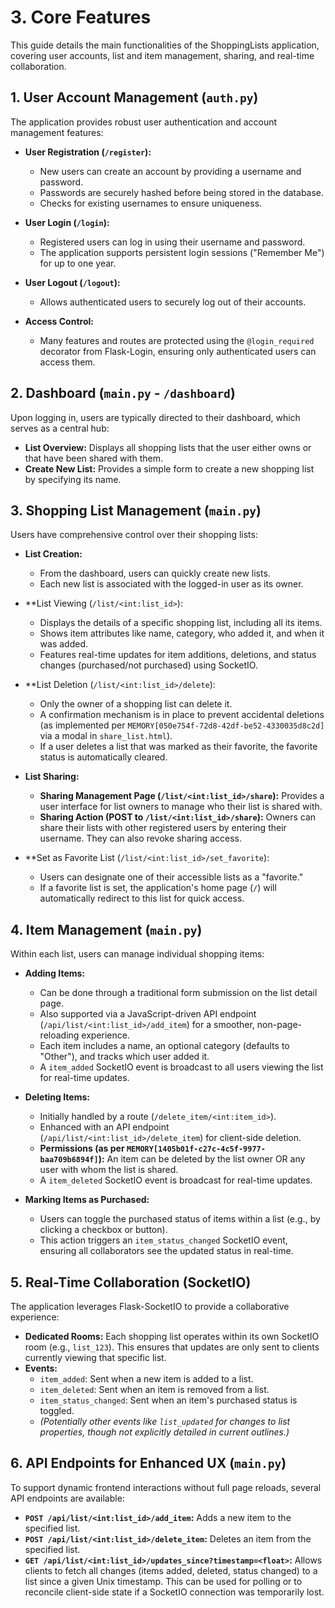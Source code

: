 # 3. Core Features

This guide details the main functionalities of the ShoppingLists application, covering user accounts, list and item management, sharing, and real-time collaboration.

## 1. User Account Management (`auth.py`)

The application provides robust user authentication and account management features:

*   **User Registration (`/register`):**
    *   New users can create an account by providing a username and password.
    *   Passwords are securely hashed before being stored in the database.
    *   Checks for existing usernames to ensure uniqueness.

*   **User Login (`/login`):**
    *   Registered users can log in using their username and password.
    *   The application supports persistent login sessions ("Remember Me") for up to one year.

*   **User Logout (`/logout`):**
    *   Allows authenticated users to securely log out of their accounts.

*   **Access Control:**
    *   Many features and routes are protected using the `@login_required` decorator from Flask-Login, ensuring only authenticated users can access them.

## 2. Dashboard (`main.py` - `/dashboard`)

Upon logging in, users are typically directed to their dashboard, which serves as a central hub:

*   **List Overview:** Displays all shopping lists that the user either owns or that have been shared with them.
*   **Create New List:** Provides a simple form to create a new shopping list by specifying its name.

## 3. Shopping List Management (`main.py`)

Users have comprehensive control over their shopping lists:

*   **List Creation:**
    *   From the dashboard, users can quickly create new lists.
    *   Each new list is associated with the logged-in user as its owner.

*   **List Viewing (`/list/<int:list_id>`):
    *   Displays the details of a specific shopping list, including all its items.
    *   Shows item attributes like name, category, who added it, and when it was added.
    *   Features real-time updates for item additions, deletions, and status changes (purchased/not purchased) using SocketIO.

*   **List Deletion (`/list/<int:list_id>/delete`):
    *   Only the owner of a shopping list can delete it.
    *   A confirmation mechanism is in place to prevent accidental deletions (as implemented per `MEMORY[050e754f-72d8-42df-be52-4330035d8c2d]` via a modal in `share_list.html`).
    *   If a user deletes a list that was marked as their favorite, the favorite status is automatically cleared.

*   **List Sharing:**
    *   **Sharing Management Page (`/list/<int:list_id>/share`):** Provides a user interface for list owners to manage who their list is shared with.
    *   **Sharing Action (POST to `/list/<int:list_id>/share`):** Owners can share their lists with other registered users by entering their username. They can also revoke sharing access.

*   **Set as Favorite List (`/list/<int:list_id>/set_favorite`):
    *   Users can designate one of their accessible lists as a "favorite."
    *   If a favorite list is set, the application's home page (`/`) will automatically redirect to this list for quick access.

## 4. Item Management (`main.py`)

Within each list, users can manage individual shopping items:

*   **Adding Items:**
    *   Can be done through a traditional form submission on the list detail page.
    *   Also supported via a JavaScript-driven API endpoint (`/api/list/<int:list_id>/add_item`) for a smoother, non-page-reloading experience.
    *   Each item includes a name, an optional category (defaults to "Other"), and tracks which user added it.
    *   A `item_added` SocketIO event is broadcast to all users viewing the list for real-time updates.

*   **Deleting Items:**
    *   Initially handled by a route (`/delete_item/<int:item_id>`).
    *   Enhanced with an API endpoint (`/api/list/<int:list_id>/delete_item`) for client-side deletion.
    *   **Permissions (as per `MEMORY[1405b01f-c27c-4c5f-9977-baa709b6894f]`):** An item can be deleted by the list owner OR any user with whom the list is shared.
    *   A `item_deleted` SocketIO event is broadcast for real-time updates.

*   **Marking Items as Purchased:**
    *   Users can toggle the purchased status of items within a list (e.g., by clicking a checkbox or button).
    *   This action triggers an `item_status_changed` SocketIO event, ensuring all collaborators see the updated status in real-time.

## 5. Real-Time Collaboration (SocketIO)

The application leverages Flask-SocketIO to provide a collaborative experience:

*   **Dedicated Rooms:** Each shopping list operates within its own SocketIO room (e.g., `list_123`). This ensures that updates are only sent to clients currently viewing that specific list.
*   **Events:**
    *   `item_added`: Sent when a new item is added to a list.
    *   `item_deleted`: Sent when an item is removed from a list.
    *   `item_status_changed`: Sent when an item's purchased status is toggled.
    *   *(Potentially other events like `list_updated` for changes to list properties, though not explicitly detailed in current outlines.)*

## 6. API Endpoints for Enhanced UX (`main.py`)

To support dynamic frontend interactions without full page reloads, several API endpoints are available:

*   **`POST /api/list/<int:list_id>/add_item`:** Adds a new item to the specified list.
*   **`POST /api/list/<int:list_id>/delete_item`:** Deletes an item from the specified list.
*   **`GET /api/list/<int:list_id>/updates_since?timestamp=<float>`:** Allows clients to fetch all changes (items added, deleted, status changed) to a list since a given Unix timestamp. This can be used for polling or to reconcile client-side state if a SocketIO connection was temporarily lost.
